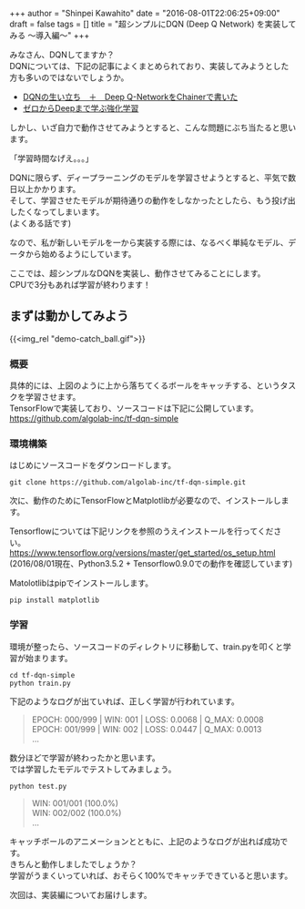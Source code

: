 +++
author = "Shinpei Kawahito"
date = "2016-08-01T22:06:25+09:00"
draft = false
tags = []
title = "超シンプルにDQN (Deep Q Network) を実装してみる 〜導入編〜"
+++

みなさん、DQNしてますか？  
DQNについては、下記の記事によくまとめられており、実装してみようとした方も多いのではないでしょうか。

* [DQNの生い立ち　＋　Deep Q-NetworkをChainerで書いた](http://qiita.com/Ugo-Nama/items/08c6a5f6a571335972d5)  
* [ゼロからDeepまで学ぶ強化学習](http://qiita.com/icoxfog417/items/242439ecd1a477ece312)  

しかし、いざ自力で動作させてみようとすると、こんな問題にぶち当たると思います。

「学習時間なげえ。。。」

DQNに限らず、ディープラーニングのモデルを学習させようとすると、平気で数日以上かかります。  
そして、学習させたモデルが期待通りの動作をしなかったとしたら、もう投げ出したくなってしまいます。  
(よくある話です)

なので、私が新しいモデルを一から実装する際には、なるべく単純なモデル、データから始めるようにしています。

ここでは、超シンプルなDQNを実装し、動作させてみることにします。  
CPUで3分もあれば学習が終わります！

## まずは動かしてみよう
{{<img_rel "demo-catch_ball.gif">}}

### 概要
具体的には、上図のように上から落ちてくるボールをキャッチする、というタスクを学習させます。  
TensorFlowで実装しており、ソースコードは下記に公開しています。  
https://github.com/algolab-inc/tf-dqn-simple


### 環境構築
はじめにソースコードをダウンロードします。
```
git clone https://github.com/algolab-inc/tf-dqn-simple.git
```

次に、動作のためにTensorFlowとMatplotlibが必要なので、インストールします。

Tensorflowについては下記リンクを参照のうえインストールを行ってください。  
https://www.tensorflow.org/versions/master/get_started/os_setup.html  
(2016/08/01現在、Python3.5.2 + Tensorflow0.9.0での動作を確認しています)

Matolotlibはpipでインストールします。
```
pip install matplotlib
```

### 学習

環境が整ったら、ソースコードのディレクトリに移動して、train.pyを叩くと学習が始まります。
```
cd tf-dqn-simple
python train.py
```

下記のようなログが出ていれば、正しく学習が行われています。

> EPOCH: 000/999 | WIN: 001 | LOSS: 0.0068 | Q_MAX: 0.0008  
EPOCH: 001/999 | WIN: 002 | LOSS: 0.0447 | Q_MAX: 0.0013  
...

数分ほどで学習が終わったかと思います。  
では学習したモデルでテストしてみましょう。

```
python test.py
```

> WIN: 001/001 (100.0%)  
WIN: 002/002 (100.0%)  
...

キャッチボールのアニメーションとともに、上記のようなログが出れば成功です。  
きちんと動作しましたでしょうか？  
学習がうまくいっていれば、おそらく100%でキャッチできていると思います。

次回は、実装編についてお届けします。
